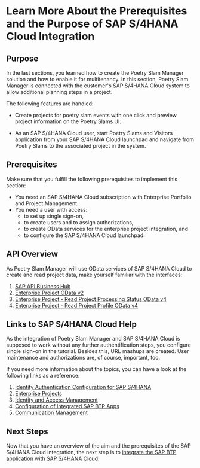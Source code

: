 # Learn More About the Prerequisites and the Purpose of SAP S/4HANA Cloud Integration

## Purpose
In the last sections, you learned how to create the Poetry Slam Manager solution and how to enable it for multitenancy. In this section, Poetry Slam Manager is connected with the customer's SAP S/4HANA Cloud system to allow additional planning steps in a project.

The following features are handled:
- Create projects for poetry slam events with one click and preview project information on the Poetry Slams UI.

- As an SAP S/4HANA Cloud user, start Poetry Slams and Visitors application from your SAP S/4HANA Cloud launchpad and navigate from Poetry Slams to the associated project in the system.

## Prerequisites
Make sure that you fulfill the following prerequisites to implement this section:
- You need an SAP S/4HANA Cloud subscription with Enterprise Portfolio and Project Management.
- You need a user with access:
    - to set up single sign-on,
    - to create users and to assign authorizations,
    - to create OData services for the enterprise project integration, and
    - to configure the SAP S/4HANA Cloud launchpad.

## API Overview
As Poetry Slam Manager will use OData services of SAP S/4HANA Cloud to create and read project data, make yourself familiar with the interfaces:

1. [SAP API Business Hub](https://api.sap.com/package/SAPS4HANACloud/all)
2. [Enterprise Project OData v2](https://api.sap.com/api/API_ENTERPRISE_PROJECT_SRV_0002/overview) 
3. [Enterprise Project - Read Project Processing Status OData v4](https://api.sap.com/api/ENTPROJECTPROCESSINGSTATUS_0001/overview) 
4. [Enterprise Project - Read Project Profile OData v4](https://api.sap.com/api/ENTPROJECTPROFILECODE_0001/overview) 

## Links to SAP S/4HANA Cloud Help
As the integration of Poetry Slam Manager and SAP S/4HANA Cloud is supposed to work without any further authentification steps, you configure single sign-on in the tutorial. Besides this, URL mashups are created. User maintenance and authorizations are, of course, important, too. 

If you need more information about the topics, you can have a look at the following links as a reference: 

1. [Identity Authentication Configuration for SAP S/4HANA](https://help.sap.com/docs/cloud-identity/system-integration-guide/identity-authentication-configuration-for-sap-s-4hana)
2. [Enterprise Projects](https://help.sap.com/docs/SAP_S4HANA_CLOUD/f369b2eff700401494ba6e7c9a573288/97e2a4e0c9954d519ae3c862d7b7f8ac.html?q=enterprise%20projects)
3. [Identity and Access Management](https://help.sap.com/docs/SAP_S4HANA_CLOUD/a630d57fc5004c6383e7a81efee7a8bb/f25f9108740442c3804370f2d88a9bdd.html?q=Maintain%20Business%20Users)
4. [Configuration of Integrated SAP BTP Apps](https://help.sap.com/docs/SAP_S4HANA_CLOUD/0f69f8fb28ac4bf48d2b57b9637e81fa/1a2f16c997f741278347545969947d76.html?q=SAP%20S%2F4HANA%20Cloud%20Launchpad)
5. [Communication Management](https://help.sap.com/docs/SAP_S4HANA_CLOUD/0f69f8fb28ac4bf48d2b57b9637e81fa/2e84a10c430645a88bdbfaaa23ac9ff7.html?q=SAP%20S%2F4HANA%20Cloud%20Launchpad)

## Next Steps
Now that you have an overview of the aim and the prerequisites of the SAP S/4HANA Cloud integration, the next step is to [integrate the SAP BTP application with SAP S/4HANA Cloud](./34a-S4HC-Integration.md).

